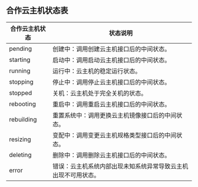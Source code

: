 ## 合作云主机状态表
|合作云主机状态|状态说明|
|-|-|
|pending|创建中：调用创建云主机接口后的中间状态。|
|starting|启动中：调用启动云主机接口后的中间状态。|
|running|运行中：云主机的稳定运行状态。|
|stopping|停止中：调用停止云主机接口后的中间状态。|
|stopped|关机：云主机处于完全关机的状态。|
|rebooting|重启中：调用重启云主机接口后的中间状态。|
|rebuilding|重置系统中：调用更换云主机镜像接口后的中间状态。|
|resizing|变配中：调用变更云主机规格类型接口后的中间状态。|
|deleting|删除中：调用删除云主机接口后的中间状态。|
|error|错误：云主机系统内部出现未知系统异常导致云主机出现不可用状态。|
